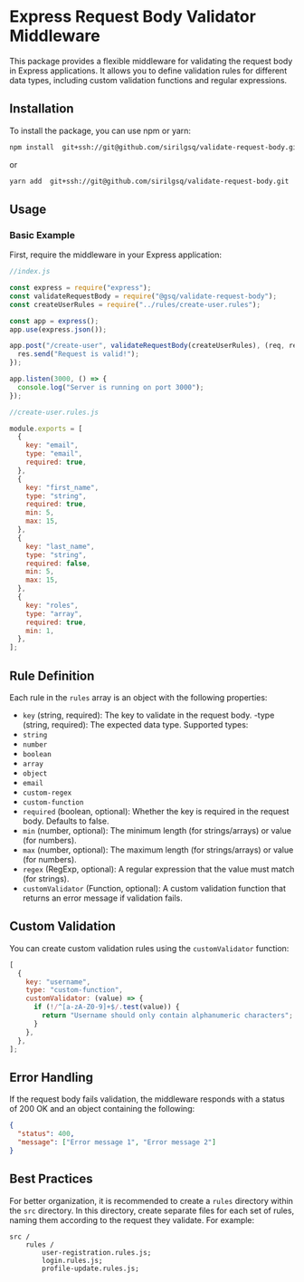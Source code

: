 # Express Request Body Validator Middleware

This package provides a flexible middleware for validating the request body in Express applications. It allows you to define validation rules for different data types, including custom validation functions and regular expressions.

## Installation

To install the package, you can use npm or yarn:

```bash
npm install  git+ssh://git@github.com/sirilgsq/validate-request-body.git
```

or

```bash
yarn add  git+ssh://git@github.com/sirilgsq/validate-request-body.git
```

## Usage

### Basic Example

First, require the middleware in your Express application:

```javascript
//index.js

const express = require("express");
const validateRequestBody = require("@gsq/validate-request-body");
const createUserRules = require("../rules/create-user.rules");

const app = express();
app.use(express.json());

app.post("/create-user", validateRequestBody(createUserRules), (req, res) => {
  res.send("Request is valid!");
});

app.listen(3000, () => {
  console.log("Server is running on port 3000");
});
```

```javascript
//create-user.rules.js

module.exports = [
  {
    key: "email",
    type: "email",
    required: true,
  },
  {
    key: "first_name",
    type: "string",
    required: true,
    min: 5,
    max: 15,
  },
  {
    key: "last_name",
    type: "string",
    required: false,
    min: 5,
    max: 15,
  },
  {
    key: "roles",
    type: "array",
    required: true,
    min: 1,
  },
];
```

## Rule Definition

Each rule in the `rules` array is an object with the following properties:

- `key` (string, required): The key to validate in the request body.
  -type (string, required): The expected data type. Supported types:
- `string`
- `number`
- `boolean`
- `array`
- `object`
- `email`
- `custom-regex`
- `custom-function`
- `required` (boolean, optional): Whether the key is required in the request body. Defaults to false.
- `min` (number, optional): The minimum length (for strings/arrays) or value (for numbers).
- `max` (number, optional): The maximum length (for strings/arrays) or value (for numbers).
- `regex` (RegExp, optional): A regular expression that the value must match (for strings).
- `customValidator` (Function, optional): A custom validation function that returns an error message if validation fails.

## Custom Validation

You can create custom validation rules using the `customValidator` function:

```javascript
[
  {
    key: "username",
    type: "custom-function",
    customValidator: (value) => {
      if (!/^[a-zA-Z0-9]+$/.test(value)) {
        return "Username should only contain alphanumeric characters";
      }
    },
  },
];
```

## Error Handling

If the request body fails validation, the middleware responds with a status of 200 OK and an object containing the following:

```json
{
  "status": 400,
  "message": ["Error message 1", "Error message 2"]
}
```

## Best Practices

For better organization, it is recommended to create a `rules` directory within the `src` directory. In this directory, create separate files for each set of rules, naming them according to the request they validate. For example:

```
src /
    rules /
        user-registration.rules.js;
        login.rules.js;
        profile-update.rules.js;
```
